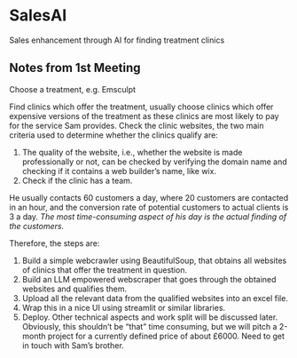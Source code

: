# SalesAI
Sales enhancement through AI for finding treatment clinics

## Notes from 1st Meeting
Choose a treatment, e.g. Emsculpt

Find clinics which offer the treatment, usually choose clinics which offer expensive versions of the treatment as these clinics are most likely to pay for the service Sam provides. 
Check the clinic websites, the two main criteria used to determine whether the clinics qualify are:
1.	The quality of the website, i.e., whether the website is made professionally or not, can be checked by verifying the domain name and checking if it contains a web builder’s name, like wix.
2.	Check if the clinic has a team.
 
He usually contacts 60 customers a day, where 20 customers are contacted in an hour, and the conversion rate of potential customers to actual clients is 3 a day. 
*The most time-consuming aspect of his day is the actual finding of the customers.* 

Therefore, the steps are:
1.	Build a simple webcrawler using BeautifulSoup, that obtains all websites of clinics that offer the treatment in question.
2.	Build an LLM empowered webscraper that goes through the obtained websites and qualifies them.
3.	Upload all the relevant data from the qualified websites into an excel file.
4.	Wrap this in a nice UI using streamlit or similar libraries.
5.	Deploy.
Other technical aspects and work split will be discussed later.
Obviously, this shouldn’t be “that” time consuming, but we will pitch a 2-month project for a currently defined price of about £6000. 
Need to get in touch with Sam’s brother. 

